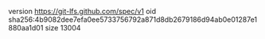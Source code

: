 version https://git-lfs.github.com/spec/v1
oid sha256:4b9082dee7efa0ee5733756792a871d8db2679186d94ab0e01287e1880aa1d01
size 13004
